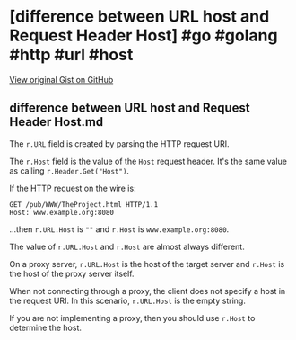# [difference between URL host and Request Header Host] #go #golang #http #url #host

[View original Gist on GitHub](https://gist.github.com/Integralist/8c0140da58fd6575373f6f1d98367170)

## difference between URL host and Request Header Host.md

The `r.URL` field is created by parsing the HTTP request URI.

The `r.Host` field is the value of the `Host` request header. It's the same value as calling `r.Header.Get("Host")`.

If the HTTP request on the wire is:

```
GET /pub/WWW/TheProject.html HTTP/1.1
Host: www.example.org:8080
```

...then `r.URL.Host` is `""` and `r.Host` is `www.example.org:8080`.

The value of `r.URL.Host` and `r.Host` are almost always different. 

On a proxy server, `r.URL.Host` is the host of the target server and `r.Host` is the host of the proxy server itself. 

When not connecting through a proxy, the client does not specify a host in the request URI. In this scenario, `r.URL.Host` is the empty string.

If you are not implementing a proxy, then you should use `r.Host` to determine the host.

